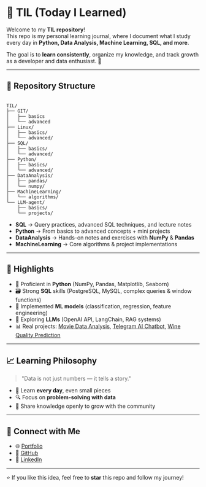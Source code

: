 # 📝 TIL (Today I Learned)

Welcome to my **TIL repository**!  
This repo is my personal learning journal, where I document what I study every day in **Python, Data Analysis, Machine Learning, SQL, and more**.  

The goal is to **learn consistently**, organize my knowledge, and track growth as a developer and data enthusiast. 🚀

---

## 📂 Repository Structure

```

TIL/
├── GIT/
│   ├── basics
│   └── advanced
├── Linux/
│   ├── basics/
│   └── advanced/
├── SQL/
│   ├── basics/
│   └── advanced/
├── Python/
│   ├── basics/
│   └── advanced/
├── DataAnalysis/
│   ├── pandas/
│   └── numpy/
├── MachineLearning/
│   └── algorithms/
└── LLM-agent/
    ├── basics/
    └── projects/

```

- **SQL** → Query practices, advanced SQL techniques, and lecture notes
- **Python** → From basics to advanced concepts + mini projects
- **DataAnalysis** → Hands-on notes and exercises with **NumPy** & **Pandas**  
- **MachineLearning** → Core algorithms & project implementations

---

## 🌟 Highlights
- 🐍 Proficient in **Python** (NumPy, Pandas, Matplotlib, Seaborn)  
- 🗃️ Strong **SQL** skills (PostgreSQL, MySQL, complex queries & window functions)  
- 🤖 Implemented **ML models** (classification, regression, feature engineering)  
- 🧠 Exploring **LLMs** (OpenAI API, LangChain, RAG systems)  
- 📊 Real projects: [Movie Data Analysis](https://github.com/ming2tofu33/pjt-movie-analysis), [Telegram AI Chatbot](https://github.com/ming2tofu33/pjt-mini-telegram_chatbot), [Wine Quality Prediction](https://github.com/ming2tofu33/pjt-mini-redwine_quality)  

---

## 📈 Learning Philosophy
> "Data is not just numbers — it tells a story."  

- 🌱 Learn **every day**, even small pieces  
- 🔍 Focus on **problem-solving with data**  
- 🚀 Share knowledge openly to grow with the community  

---

## 🔗 Connect with Me
- 🌐 [Portfolio](https://ming2tofu33.github.io/)  
- 📁 [GitHub](https://github.com/ming2tofu33)  
- 💼 [LinkedIn](https://www.linkedin.com/in/ming2tofu33/)  

---

⭐ If you like this idea, feel free to **star** this repo and follow my journey!  

